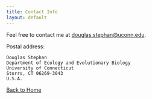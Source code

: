 ```yaml
---
title: Contact Info
layout: default
---
```


Feel free to contact me at <douglas.stephan@uconn.edu>.

Postal address:

    Douglas Stephan
    Department of Ecology and Evolutionary Biology
    University of Connecticut
    Storrs, CT 06269-3043
    U.S.A.
 
 [Back to Home](https://dougstephan27.github.io/Doug-s-Website/)
